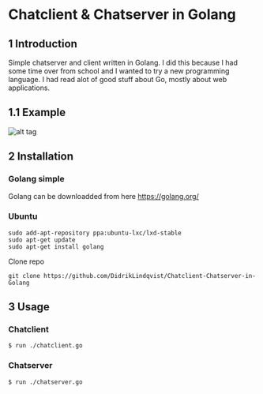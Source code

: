 # Chatclient & Chatserver in Golang

## 1 Introduction
Simple chatserver and client written in Golang. I did this because I had some time over from school and I wanted to try a new programming language. I had read alot of good stuff about Go, mostly about web applications.

## 1.1 Example
![alt tag](https://s21.postimg.org/gui0exoh3/client1.png)
## 2 Installation
### Golang simple
Golang can be downloadded from here https://golang.org/ 

### Ubuntu
```
sudo add-apt-repository ppa:ubuntu-lxc/lxd-stable
sudo apt-get update
sudo apt-get install golang
```

Clone repo
```
git clone https://github.com/DidrikLindqvist/Chatclient-Chatserver-in-Golang
```
## 3 Usage
### Chatclient
```
$ run ./chatclient.go
```

### Chatserver

```
$ run ./chatserver.go
```

